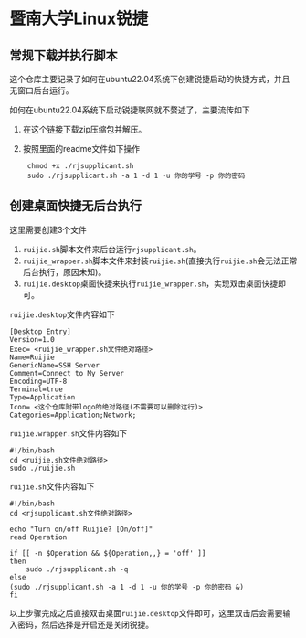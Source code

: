 # 暨南大学Linux锐捷

## 常规下载并执行脚本

这个仓库主要记录了如何在ubuntu22.04系统下创建锐捷启动的快捷方式，并且无窗口后台运行。

如何在ubuntu22.04系统下启动锐捷联网就不赘述了，主要流传如下

1. 在这个[链接](https://mynet.jnu.edu.cn/app/customer/fileHandle/downloadFile?fileName=Ruijie_Supplicant(Linux_student).zip)下载zip压缩包并解压。
2. 按照里面的readme文件如下操作
        
        chmod +x ./rjsupplicant.sh
        sudo ./rjsupplicant.sh -a 1 -d 1 -u 你的学号 -p 你的密码

## 创建桌面快捷无后台执行

这里需要创建3个文件
1. `ruijie.sh`脚本文件来后台运行`rjsupplicant.sh`。
2. `ruijie_wrapper.sh`脚本文件来封装`ruijie.sh`(直接执行`ruijie.sh`会无法正常后台执行，原因未知)。
3. `ruijie.desktop`桌面快捷来执行`ruijie_wrapper.sh`，实现双击桌面快捷即可。


`ruijie.desktop`文件内容如下

    [Desktop Entry]
    Version=1.0
    Exec= <ruijie_wrapper.sh文件绝对路径>
    Name=Ruijie
    GenericName=SSH Server
    Comment=Connect to My Server
    Encoding=UTF-8
    Terminal=true
    Type=Application
    Icon= <这个仓库附带logo的绝对路径(不需要可以删除这行)>
    Categories=Application;Network;

`ruijie.wrapper.sh`文件内容如下

    #!/bin/bash
    cd <ruijie.sh文件绝对路径>
    sudo ./ruijie.sh

`ruijie.sh`文件内容如下

    #!/bin/bash
    cd <rjsupplicant.sh文件绝对路径>

    echo "Turn on/off Ruijie? [On/off]"
    read Operation

    if [[ -n $Operation && ${Operation,,} = 'off' ]]
    then
        sudo ./rjsupplicant.sh -q
    else
    (sudo ./rjsupplicant.sh -a 1 -d 1 -u 你的学号 -p 你的密码 &)
    fi

以上步骤完成之后直接双击桌面`ruijie.desktop`文件即可，这里双击后会需要输入密码，然后选择是开启还是关闭锐捷。
